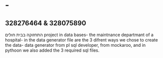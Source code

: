 # -
## 328276464 & 328075890
התחזוקה בבית חולים
project in data bases- the maintnance departmant of a hospital- in the data generator file are the 3 difrent ways we chose to create the data- data generator from pl sql developer, from mockaroo, and in pythoon
we also added the 3 required sql files.
